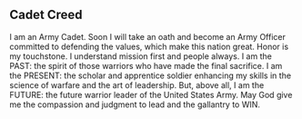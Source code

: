 ## Cadet Creed

I am an Army Cadet.
Soon I will take an oath and become an Army Officer committed to defending the values, which make this nation great.
Honor is my touchstone. I understand mission first and people always.
I am the PAST: the spirit of those warriors who have made the final sacrifice.
I am the PRESENT: the scholar and apprentice soldier enhancing my skills in the science of warfare and the art of leadership.
But, above all, I am the FUTURE: the future warrior leader of the United States Army. May God give me the compassion and judgment to lead and the gallantry to WIN.